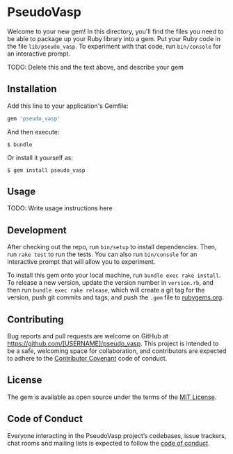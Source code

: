 # PseudoVasp

Welcome to your new gem! In this directory, you'll find the files you need to be able to package up your Ruby library into a gem. Put your Ruby code in the file `lib/pseudo_vasp`. To experiment with that code, run `bin/console` for an interactive prompt.

TODO: Delete this and the text above, and describe your gem

## Installation

Add this line to your application's Gemfile:

```ruby
gem 'pseudo_vasp'
```

And then execute:

    $ bundle

Or install it yourself as:

    $ gem install pseudo_vasp

## Usage

TODO: Write usage instructions here

## Development

After checking out the repo, run `bin/setup` to install dependencies. Then, run `rake test` to run the tests. You can also run `bin/console` for an interactive prompt that will allow you to experiment.

To install this gem onto your local machine, run `bundle exec rake install`. To release a new version, update the version number in `version.rb`, and then run `bundle exec rake release`, which will create a git tag for the version, push git commits and tags, and push the `.gem` file to [rubygems.org](https://rubygems.org).

## Contributing

Bug reports and pull requests are welcome on GitHub at https://github.com/[USERNAME]/pseudo_vasp. This project is intended to be a safe, welcoming space for collaboration, and contributors are expected to adhere to the [Contributor Covenant](http://contributor-covenant.org) code of conduct.

## License

The gem is available as open source under the terms of the [MIT License](https://opensource.org/licenses/MIT).

## Code of Conduct

Everyone interacting in the PseudoVasp project’s codebases, issue trackers, chat rooms and mailing lists is expected to follow the [code of conduct](https://github.com/[USERNAME]/pseudo_vasp/blob/master/CODE_OF_CONDUCT.md).
